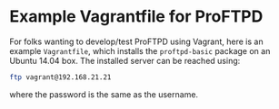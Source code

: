 # Example Vagrantfile for ProFTPD

For folks wanting to develop/test ProFTPD using Vagrant, here is an example
`Vagrantfile`, which installs the `proftpd-basic` package on an Ubuntu 14.04
box.  The installed server can be reached using:
```bash
ftp vagrant@192.168.21.21
```

where the password is the same as the username.
